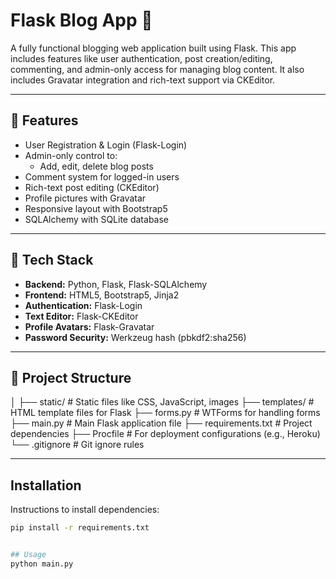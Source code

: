 # Flask Blog App 📝

A fully functional blogging web application built using Flask. This app includes features like user authentication, post creation/editing, commenting, and admin-only access for managing blog content. It also includes Gravatar integration and rich-text support via CKEditor.

---

## 🚀 Features

- User Registration & Login (Flask-Login)
- Admin-only control to:
  - Add, edit, delete blog posts
- Comment system for logged-in users
- Rich-text post editing (CKEditor)
- Profile pictures with Gravatar
- Responsive layout with Bootstrap5
- SQLAlchemy with SQLite database

---

## 🧰 Tech Stack

- **Backend:** Python, Flask, Flask-SQLAlchemy
- **Frontend:** HTML5, Bootstrap5, Jinja2
- **Authentication:** Flask-Login
- **Text Editor:** Flask-CKEditor
- **Profile Avatars:** Flask-Gravatar
- **Password Security:** Werkzeug hash (pbkdf2:sha256)

---

## 📁 Project Structure

│
├── static/ # Static files like CSS, JavaScript, images
├── templates/ # HTML template files for Flask
├── forms.py # WTForms for handling forms
├── main.py # Main Flask application file
├── requirements.txt # Project dependencies
├── Procfile # For deployment configurations (e.g., Heroku)
└── .gitignore # Git ignore rules


---

## Installation

Instructions to install dependencies:

```bash
pip install -r requirements.txt


## Usage
python main.py
